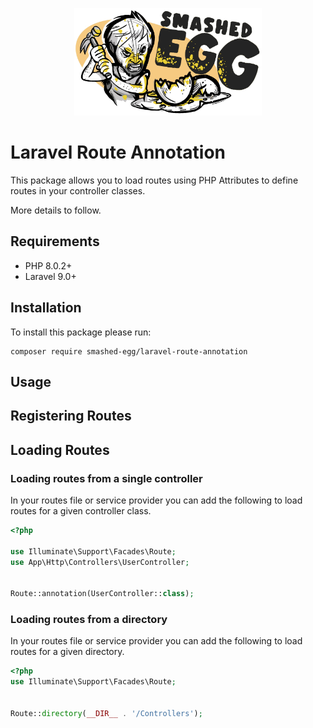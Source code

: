 <p align="center">
  <img src="https://raw.githubusercontent.com/smashed-egg/.github/05d922c99f1a3bddea88339064534566b941eca9/profile/main.jpg" width="300">
</p>

# Laravel Route Annotation

This package allows you to load routes using PHP Attributes to define routes in your controller classes.

More details to follow.

## Requirements

* PHP 8.0.2+
* Laravel 9.0+

## Installation

To install this package please run:

```
composer require smashed-egg/laravel-route-annotation
```
## Usage

## Registering Routes

## Loading Routes

### Loading routes from a single controller

In your routes file or service provider you can add the following to load routes for a given controller class.

```php
<?php

use Illuminate\Support\Facades\Route;
use App\Http\Controllers\UserController;


Route::annotation(UserController::class);
```

### Loading routes from a directory

In your routes file or service provider you can add the following to load routes for a given directory.

```php
<?php
use Illuminate\Support\Facades\Route;


Route::directory(__DIR__ . '/Controllers');
```